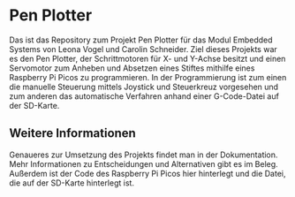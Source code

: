 # Pen Plotter

Das ist das Repository zum Projekt Pen Plotter für das Modul Embedded Systems von Leona Vogel und Carolin Schneider.
Ziel dieses Projekts war es den Pen Plotter, der Schrittmotoren für X- und Y-Achse besitzt und einen Servomotor zum Anheben und Absetzen eines Stiftes mithilfe eines Raspberry Pi Picos zu programmieren.
In der Programmierung ist zum einen die manuelle Steuerung mittels Joystick und Steuerkreuz vorgesehen und zum anderen das automatische Verfahren anhand einer G-Code-Datei auf der SD-Karte. 

## Weitere Informationen
Genaueres zur Umsetzung des Projekts findet man in der Dokumentation.
Mehr Informationen zu Entscheidungen und Alternativen gibt es im Beleg.
Außerdem ist der Code des Raspberry Pi Picos hier hinterlegt und die Datei, die auf der SD-Karte hinterlegt ist.
